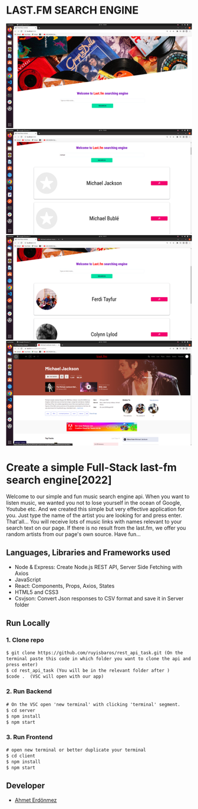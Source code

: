 # **LAST.FM SEARCH ENGINE**

![last.fm](/client/public/images/rf1.png)
![last.fm](/client/public/images/rf2.png)
![last.fm](/client/public/images/rf3.png)
![last.fm](/client/public/images/rf4.png)

# Create a simple Full-Stack last-fm search engine[2022]

Welcome to our simple and fun music search engine api. When you want to listen music, we wanted you not to lose yourself in the ocean of Google, Youtube etc. And we created this simple but very effective application for you. Just type the name of the artist you are looking for and press enter. That'all... You will receive lots of music links with names relevant to your search text on our page. If there is no result from the last.fm, we offer you random artists from our page's own source. Have fun...

## Languages, Libraries and Frameworks used

- Node & Express: Create Node.js REST API, Server Side Fetching with Axios
- JavaScript
- React: Components, Props, Axios, States
- HTML5 and CSS3
- Csvjson: Convert Json responses to CSV format and save it in Server folder

## Run Locally

### 1. Clone repo

```
$ git clone https://github.com/ruyisbaros/rest_api_task.git (On the terminal paste this code in which folder you want to clone the api and press enter)
$ cd rest_api_task (You will be in the relevant folder after )
$code .  (VSC will open with our app)
```


### 2. Run Backend

```
# On the VSC open 'new terminal' with clicking 'terminal' segment.
$ cd server
$ npm install
$ npm start
```

### 3. Run Frontend

```
# open new terminal or better duplicate your terminal
$ cd client
$ npm install
$ npm start
```

## Developer

- [Ahmet Erdönmez](https://www.linkedin.com/in/ahmet-erdonmez-085bb8141/)